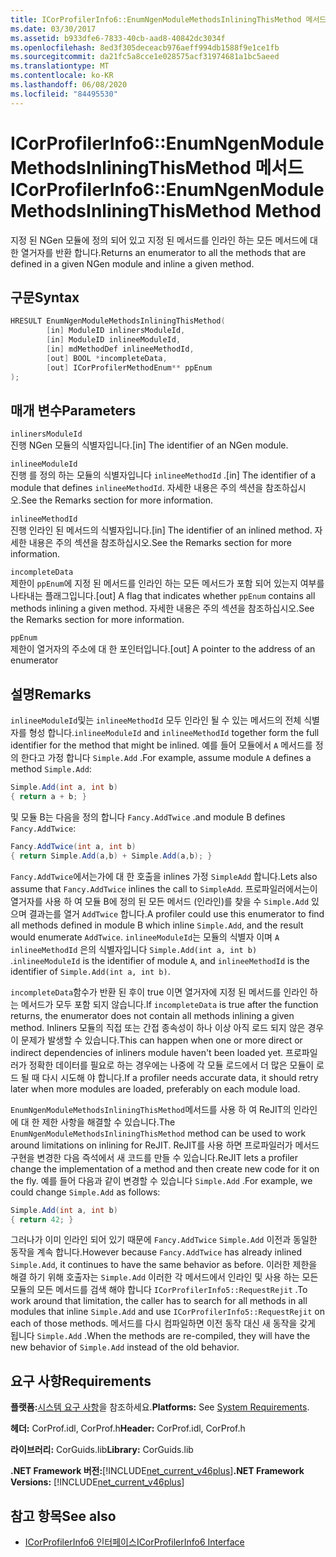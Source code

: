 ```yaml
---
title: ICorProfilerInfo6::EnumNgenModuleMethodsInliningThisMethod 메서드
ms.date: 03/30/2017
ms.assetid: b933dfe6-7833-40cb-aad8-40842dc3034f
ms.openlocfilehash: 8ed3f305deceacb976aeff994db1588f9e1ce1fb
ms.sourcegitcommit: da21fc5a8cce1e028575acf31974681a1bc5aeed
ms.translationtype: MT
ms.contentlocale: ko-KR
ms.lasthandoff: 06/08/2020
ms.locfileid: "84495530"
---
```

# <a name="icorprofilerinfo6enumngenmodulemethodsinliningthismethod-method"></a><span data-ttu-id="3cf98-102">ICorProfilerInfo6::EnumNgenModuleMethodsInliningThisMethod 메서드</span><span class="sxs-lookup"><span data-stu-id="3cf98-102">ICorProfilerInfo6::EnumNgenModuleMethodsInliningThisMethod Method</span></span>

<span data-ttu-id="3cf98-103">지정 된 NGen 모듈에 정의 되어 있고 지정 된 메서드를 인라인 하는 모든 메서드에 대 한 열거자를 반환 합니다.</span><span class="sxs-lookup"><span data-stu-id="3cf98-103">Returns an enumerator to all the methods that are defined in a given NGen module and inline a given method.</span></span>

## <a name="syntax"></a><span data-ttu-id="3cf98-104">구문</span><span class="sxs-lookup"><span data-stu-id="3cf98-104">Syntax</span></span>

```cpp
HRESULT EnumNgenModuleMethodsInliningThisMethod(
        [in] ModuleID inlinersModuleId,
        [in] ModuleID inlineeModuleId,
        [in] mdMethodDef inlineeMethodId,
        [out] BOOL *incompleteData,
        [out] ICorProfilerMethodEnum** ppEnum
);
```

## <a name="parameters"></a><span data-ttu-id="3cf98-105">매개 변수</span><span class="sxs-lookup"><span data-stu-id="3cf98-105">Parameters</span></span>

`inlinersModuleId`\
<span data-ttu-id="3cf98-106">진행 NGen 모듈의 식별자입니다.</span><span class="sxs-lookup"><span data-stu-id="3cf98-106">[in] The identifier of an NGen module.</span></span>

`inlineeModuleId`\
<span data-ttu-id="3cf98-107">진행 를 정의 하는 모듈의 식별자입니다 `inlineeMethodId` .</span><span class="sxs-lookup"><span data-stu-id="3cf98-107">[in] The identifier of a module that defines `inlineeMethodId`.</span></span> <span data-ttu-id="3cf98-108">자세한 내용은 주의 섹션을 참조하십시오.</span><span class="sxs-lookup"><span data-stu-id="3cf98-108">See the Remarks section for more information.</span></span>

`inlineeMethodId`\
<span data-ttu-id="3cf98-109">진행 인라인 된 메서드의 식별자입니다.</span><span class="sxs-lookup"><span data-stu-id="3cf98-109">[in] The identifier of an inlined method.</span></span> <span data-ttu-id="3cf98-110">자세한 내용은 주의 섹션을 참조하십시오.</span><span class="sxs-lookup"><span data-stu-id="3cf98-110">See the Remarks section for more information.</span></span>

`incompleteData`\
<span data-ttu-id="3cf98-111">제한이 `ppEnum`에 지정 된 메서드를 인라인 하는 모든 메서드가 포함 되어 있는지 여부를 나타내는 플래그입니다.</span><span class="sxs-lookup"><span data-stu-id="3cf98-111">[out] A flag that indicates whether `ppEnum` contains all methods inlining a given method.</span></span>  <span data-ttu-id="3cf98-112">자세한 내용은 주의 섹션을 참조하십시오.</span><span class="sxs-lookup"><span data-stu-id="3cf98-112">See the Remarks section for more information.</span></span>

`ppEnum`\
<span data-ttu-id="3cf98-113">제한이 열거자의 주소에 대 한 포인터입니다.</span><span class="sxs-lookup"><span data-stu-id="3cf98-113">[out] A pointer to the address of an enumerator</span></span>

## <a name="remarks"></a><span data-ttu-id="3cf98-114">설명</span><span class="sxs-lookup"><span data-stu-id="3cf98-114">Remarks</span></span>

<span data-ttu-id="3cf98-115">`inlineeModuleId`및는 `inlineeMethodId` 모두 인라인 될 수 있는 메서드의 전체 식별자를 형성 합니다.</span><span class="sxs-lookup"><span data-stu-id="3cf98-115">`inlineeModuleId` and `inlineeMethodId` together form the full identifier for the method that might be inlined.</span></span> <span data-ttu-id="3cf98-116">예를 들어 모듈에서 `A` 메서드를 정의 한다고 가정 합니다 `Simple.Add` .</span><span class="sxs-lookup"><span data-stu-id="3cf98-116">For example, assume module `A` defines a method `Simple.Add`:</span></span>

```csharp
Simple.Add(int a, int b)
{ return a + b; }
```

<span data-ttu-id="3cf98-117">및 모듈 B는 다음을 정의 합니다 `Fancy.AddTwice` .</span><span class="sxs-lookup"><span data-stu-id="3cf98-117">and module B defines `Fancy.AddTwice`:</span></span>

```csharp
Fancy.AddTwice(int a, int b)
{ return Simple.Add(a,b) + Simple.Add(a,b); }
```

<span data-ttu-id="3cf98-118">`Fancy.AddTwice`에서는가에 대 한 호출을 inlines 가정 `SimpleAdd` 합니다.</span><span class="sxs-lookup"><span data-stu-id="3cf98-118">Lets also assume that `Fancy.AddTwice` inlines the call to `SimpleAdd`.</span></span> <span data-ttu-id="3cf98-119">프로파일러에서는이 열거자를 사용 하 여 모듈 B에 정의 된 모든 메서드 (인라인)를 찾을 수 `Simple.Add` 있으며 결과는를 열거 `AddTwice` 합니다.</span><span class="sxs-lookup"><span data-stu-id="3cf98-119">A profiler could use this enumerator to find all methods defined in module B which inline `Simple.Add`, and the result would enumerate `AddTwice`.</span></span>  <span data-ttu-id="3cf98-120">`inlineeModuleId`는 모듈의 식별자 이며 `A` `inlineeMethodId` 은의 식별자입니다 `Simple.Add(int a, int b)` .</span><span class="sxs-lookup"><span data-stu-id="3cf98-120">`inlineeModuleId` is the identifier of module `A`, and `inlineeMethodId` is the identifier of `Simple.Add(int a, int b)`.</span></span>

<span data-ttu-id="3cf98-121">`incompleteData`함수가 반환 된 후이 true 이면 열거자에 지정 된 메서드를 인라인 하는 메서드가 모두 포함 되지 않습니다.</span><span class="sxs-lookup"><span data-stu-id="3cf98-121">If `incompleteData` is true after the function returns, the enumerator does not contain all methods inlining a given method.</span></span> <span data-ttu-id="3cf98-122">Inliners 모듈의 직접 또는 간접 종속성이 하나 이상 아직 로드 되지 않은 경우이 문제가 발생할 수 있습니다.</span><span class="sxs-lookup"><span data-stu-id="3cf98-122">This can happen when one or more direct or indirect dependencies of inliners module haven't been loaded yet.</span></span> <span data-ttu-id="3cf98-123">프로파일러가 정확한 데이터를 필요로 하는 경우에는 나중에 각 모듈 로드에서 더 많은 모듈이 로드 될 때 다시 시도해 야 합니다.</span><span class="sxs-lookup"><span data-stu-id="3cf98-123">If a profiler needs accurate data, it should retry later when more modules are loaded, preferably on each module load.</span></span>

<span data-ttu-id="3cf98-124">`EnumNgenModuleMethodsInliningThisMethod`메서드를 사용 하 여 ReJIT의 인라인에 대 한 제한 사항을 해결할 수 있습니다.</span><span class="sxs-lookup"><span data-stu-id="3cf98-124">The `EnumNgenModuleMethodsInliningThisMethod` method can be used to work around limitations on inlining for ReJIT.</span></span> <span data-ttu-id="3cf98-125">ReJIT를 사용 하면 프로파일러가 메서드 구현을 변경한 다음 즉석에서 새 코드를 만들 수 있습니다.</span><span class="sxs-lookup"><span data-stu-id="3cf98-125">ReJIT lets a profiler change the implementation of a method and then create new code for it on the fly.</span></span> <span data-ttu-id="3cf98-126">예를 들어 다음과 같이 변경할 수 있습니다 `Simple.Add` .</span><span class="sxs-lookup"><span data-stu-id="3cf98-126">For example, we could change `Simple.Add` as follows:</span></span>

```csharp
Simple.Add(int a, int b)
{ return 42; }
```

<span data-ttu-id="3cf98-127">그러나가 이미 인라인 되어 있기 때문에 `Fancy.AddTwice` `Simple.Add` 이전과 동일한 동작을 계속 합니다.</span><span class="sxs-lookup"><span data-stu-id="3cf98-127">However because `Fancy.AddTwice` has already inlined `Simple.Add`, it continues to have the same behavior as before.</span></span> <span data-ttu-id="3cf98-128">이러한 제한을 해결 하기 위해 호출자는 `Simple.Add` 이러한 각 메서드에서 인라인 및 사용 하는 모든 모듈의 모든 메서드를 검색 해야 합니다 `ICorProfilerInfo5::RequestRejit` .</span><span class="sxs-lookup"><span data-stu-id="3cf98-128">To work around that limitation, the caller has to search for all methods in all modules that inline `Simple.Add` and use `ICorProfilerInfo5::RequestRejit` on each of those methods.</span></span> <span data-ttu-id="3cf98-129">메서드를 다시 컴파일하면 이전 동작 대신 새 동작을 갖게 됩니다 `Simple.Add` .</span><span class="sxs-lookup"><span data-stu-id="3cf98-129">When the methods are re-compiled, they will have the new behavior of `Simple.Add` instead of the old behavior.</span></span>

## <a name="requirements"></a><span data-ttu-id="3cf98-130">요구 사항</span><span class="sxs-lookup"><span data-stu-id="3cf98-130">Requirements</span></span>

<span data-ttu-id="3cf98-131">**플랫폼:**[시스템 요구 사항](../../get-started/system-requirements.md)을 참조하세요.</span><span class="sxs-lookup"><span data-stu-id="3cf98-131">**Platforms:** See [System Requirements](../../get-started/system-requirements.md).</span></span>

<span data-ttu-id="3cf98-132">**헤더:** CorProf.idl, CorProf.h</span><span class="sxs-lookup"><span data-stu-id="3cf98-132">**Header:** CorProf.idl, CorProf.h</span></span>

<span data-ttu-id="3cf98-133">**라이브러리:** CorGuids.lib</span><span class="sxs-lookup"><span data-stu-id="3cf98-133">**Library:** CorGuids.lib</span></span>

<span data-ttu-id="3cf98-134">**.NET Framework 버전:**[!INCLUDE[net_current_v46plus](../../../../includes/net-current-v46plus-md.md)]</span><span class="sxs-lookup"><span data-stu-id="3cf98-134">**.NET Framework Versions:** [!INCLUDE[net_current_v46plus](../../../../includes/net-current-v46plus-md.md)]</span></span>

## <a name="see-also"></a><span data-ttu-id="3cf98-135">참고 항목</span><span class="sxs-lookup"><span data-stu-id="3cf98-135">See also</span></span>

- [<span data-ttu-id="3cf98-136">ICorProfilerInfo6 인터페이스</span><span class="sxs-lookup"><span data-stu-id="3cf98-136">ICorProfilerInfo6 Interface</span></span>](icorprofilerinfo6-interface.md)
